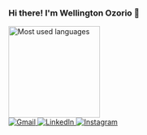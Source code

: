 ### Hi there! I'm Wellington Ozorio 👋

<div>
  <img src="https://github-readme-stats.vercel.app/api/top-langs/?username=wozorio&theme=tokyonight&layout=compact&langs_count=16"
    alt="Most used languages" height="180">
</div>

<div>
  <a href="mailto:well.ozorio@gmail.com" target="_blank">
    <img src="https://img.shields.io/badge/-Gmail-%23333?style=for-the-badge&logo=gmail&logoColor=white" alt="Gmail">
  </a>
  <a href="https://www.linkedin.com/in/wozorio/" target="_blank">
    <img src="https://img.shields.io/badge/-LinkedIn-%230077B5?style=for-the-badge&logo=linkedin&logoColor=white" alt="LinkedIn">
  </a>
  <a href="https://www.instagram.com/well.ozorio/" target="_blank">
    <img src="https://img.shields.io/badge/-Instagram-%23E4405F?style=for-the-badge&logo=instagram&logoColor=white" alt="Instagram">
  </a>
</div>
